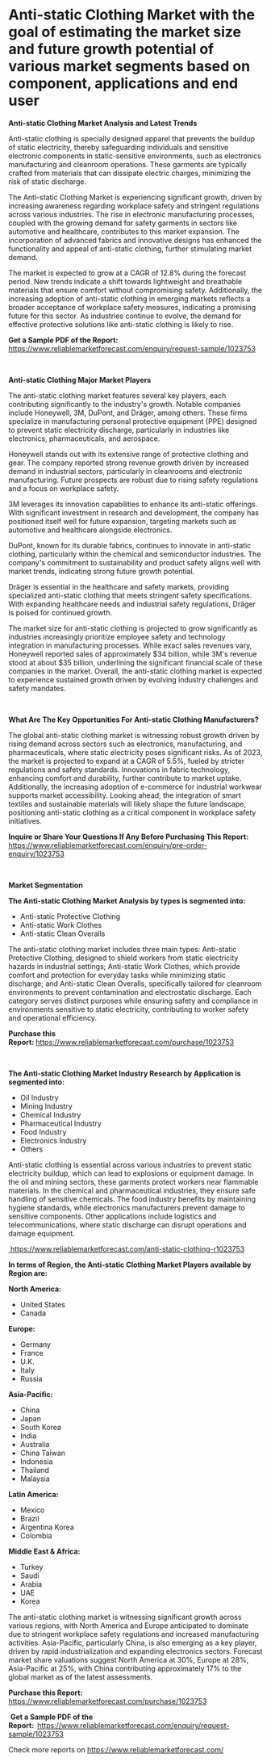 <p><h1>Anti-static Clothing Market with the goal of estimating the market size and future growth potential of various market segments based on component, applications and end user</h1></p><p><strong>Anti-static Clothing Market Analysis and Latest Trends</strong></p>
<p><p>Anti-static clothing is specially designed apparel that prevents the buildup of static electricity, thereby safeguarding individuals and sensitive electronic components in static-sensitive environments, such as electronics manufacturing and cleanroom operations. These garments are typically crafted from materials that can dissipate electric charges, minimizing the risk of static discharge.</p><p>The Anti-static Clothing Market is experiencing significant growth, driven by increasing awareness regarding workplace safety and stringent regulations across various industries. The rise in electronic manufacturing processes, coupled with the growing demand for safety garments in sectors like automotive and healthcare, contributes to this market expansion. The incorporation of advanced fabrics and innovative designs has enhanced the functionality and appeal of anti-static clothing, further stimulating market demand.</p><p>The market is expected to grow at a CAGR of 12.8% during the forecast period. New trends indicate a shift towards lightweight and breathable materials that ensure comfort without compromising safety. Additionally, the increasing adoption of anti-static clothing in emerging markets reflects a broader acceptance of workplace safety measures, indicating a promising future for this sector. As industries continue to evolve, the demand for effective protective solutions like anti-static clothing is likely to rise.</p></p>
<p><strong>Get a Sample PDF of the Report:&nbsp;</strong> <a href="https://www.reliablemarketforecast.com/enquiry/request-sample/1023753?utm_campaign=3099&utm_medium=2&utm_source=Github&utm_content=ia&utm_term=05042025&utm_id=anti-static-clothing">https://www.reliablemarketforecast.com/enquiry/request-sample/1023753</a></p>
<p>&nbsp;</p>
<p><strong>Anti-static Clothing Major Market Players</strong></p>
<p><p>The anti-static clothing market features several key players, each contributing significantly to the industry's growth. Notable companies include Honeywell, 3M, DuPont, and Dräger, among others. These firms specialize in manufacturing personal protective equipment (PPE) designed to prevent static electricity discharge, particularly in industries like electronics, pharmaceuticals, and aerospace.</p><p>Honeywell stands out with its extensive range of protective clothing and gear. The company reported strong revenue growth driven by increased demand in industrial sectors, particularly in cleanrooms and electronic manufacturing. Future prospects are robust due to rising safety regulations and a focus on workplace safety.</p><p>3M leverages its innovation capabilities to enhance its anti-static offerings. With significant investment in research and development, the company has positioned itself well for future expansion, targeting markets such as automotive and healthcare alongside electronics.</p><p>DuPont, known for its durable fabrics, continues to innovate in anti-static clothing, particularly within the chemical and semiconductor industries. The company's commitment to sustainability and product safety aligns well with market trends, indicating strong future growth potential.</p><p>Dräger is essential in the healthcare and safety markets, providing specialized anti-static clothing that meets stringent safety specifications. With expanding healthcare needs and industrial safety regulations, Dräger is poised for continued growth.</p><p>The market size for anti-static clothing is projected to grow significantly as industries increasingly prioritize employee safety and technology integration in manufacturing processes. While exact sales revenues vary, Honeywell reported sales of approximately $34 billion, while 3M's revenue stood at about $35 billion, underlining the significant financial scale of these companies in the market. Overall, the anti-static clothing market is expected to experience sustained growth driven by evolving industry challenges and safety mandates.</p></p>
<p>&nbsp;</p>
<p><strong>What Are The Key Opportunities For Anti-static Clothing Manufacturers?</strong></p>
<p><p>The global anti-static clothing market is witnessing robust growth driven by rising demand across sectors such as electronics, manufacturing, and pharmaceuticals, where static electricity poses significant risks. As of 2023, the market is projected to expand at a CAGR of 5.5%, fueled by stricter regulations and safety standards. Innovations in fabric technology, enhancing comfort and durability, further contribute to market uptake. Additionally, the increasing adoption of e-commerce for industrial workwear supports market accessibility. Looking ahead, the integration of smart textiles and sustainable materials will likely shape the future landscape, positioning anti-static clothing as a critical component in workplace safety initiatives.</p></p>
<p><strong>Inquire or Share Your Questions If Any Before Purchasing This Report:</strong> <a href="https://www.reliablemarketforecast.com/enquiry/pre-order-enquiry/1023753?utm_campaign=3099&utm_medium=2&utm_source=Github&utm_content=ia&utm_term=05042025&utm_id=anti-static-clothing">https://www.reliablemarketforecast.com/enquiry/pre-order-enquiry/1023753</a></p>
<p>&nbsp;</p>
<p><strong>Market Segmentation</strong></p>
<p><strong>The Anti-static Clothing Market Analysis by types is segmented into:</strong></p>
<p><ul><li>Anti-static Protective Clothing</li><li>Anti-static Work Clothes</li><li>Anti-static Clean Overalls</li></ul></p>
<p><p>The anti-static clothing market includes three main types: Anti-static Protective Clothing, designed to shield workers from static electricity hazards in industrial settings; Anti-static Work Clothes, which provide comfort and protection for everyday tasks while minimizing static discharge; and Anti-static Clean Overalls, specifically tailored for cleanroom environments to prevent contamination and electrostatic discharge. Each category serves distinct purposes while ensuring safety and compliance in environments sensitive to static electricity, contributing to worker safety and operational efficiency.</p></p>
<p><strong>Purchase this Report:&nbsp;</strong><a href="https://www.reliablemarketforecast.com/purchase/1023753?utm_campaign=3099&utm_medium=2&utm_source=Github&utm_content=ia&utm_term=05042025&utm_id=anti-static-clothing">https://www.reliablemarketforecast.com/purchase/1023753</a></p>
<p>&nbsp;</p>
<p><strong>The Anti-static Clothing Market Industry Research by Application is segmented into:</strong></p>
<p><ul><li>Oil Industry</li><li>Mining Industry</li><li>Chemical Industry</li><li>Pharmaceutical Industry</li><li>Food Industry</li><li>Electronics Industry</li><li>Others</li></ul></p>
<p><p>Anti-static clothing is essential across various industries to prevent static electricity buildup, which can lead to explosions or equipment damage. In the oil and mining sectors, these garments protect workers near flammable materials. In the chemical and pharmaceutical industries, they ensure safe handling of sensitive chemicals. The food industry benefits by maintaining hygiene standards, while electronics manufacturers prevent damage to sensitive components. Other applications include logistics and telecommunications, where static discharge can disrupt operations and damage equipment.</p></p>
<p><a href="https://www.reliablemarketforecast.com/anti-static-clothing-r1023753?utm_campaign=3099&utm_medium=2&utm_source=Github&utm_content=ia&utm_term=05042025&utm_id=anti-static-clothing">&nbsp;https://www.reliablemarketforecast.com/anti-static-clothing-r1023753</a></p>
<p><strong>In terms of Region, the Anti-static Clothing Market Players available by Region are:</strong></p>
<p>
    <p> <strong> North America: </strong>
        <ul>
            <li>United States</li>
            <li>Canada</li>
        </ul>
        </p> 
    <p> <strong> Europe: </strong>
        <ul>
            <li>Germany</li>
            <li>France</li>
            <li>U.K.</li>
            <li>Italy</li>
            <li>Russia</li>
        </ul>
        </p> 
    <p> <strong> Asia-Pacific: </strong>
        <ul>
            <li>China</li>
            <li>Japan</li>
            <li>South Korea</li>
            <li>India</li>
            <li>Australia</li>
            <li>China Taiwan</li>
            <li>Indonesia</li>
            <li>Thailand</li>
            <li>Malaysia</li>
        </ul>
        </p> 
    <p> <strong> Latin America: </strong>
        <ul>
            <li>Mexico</li>
            <li>Brazil</li>
            <li>Argentina Korea</li>
            <li>Colombia</li>
        </ul>
        </p> 
    <p> <strong> Middle East & Africa: </strong>
        <ul>
            <li>Turkey</li>
            <li>Saudi</li>
            <li>Arabia</li>
            <li>UAE</li>
            <li>Korea</li>
        </ul>
    </p>
    </p>
<p><p>The anti-static clothing market is witnessing significant growth across various regions, with North America and Europe anticipated to dominate due to stringent workplace safety regulations and increased manufacturing activities. Asia-Pacific, particularly China, is also emerging as a key player, driven by rapid industrialization and expanding electronics sectors. Forecast market share valuations suggest North America at 30%, Europe at 28%, Asia-Pacific at 25%, with China contributing approximately 17% to the global market as of the latest assessments.</p></p>
<p><strong>Purchase this Report: </strong><a href="https://www.reliablemarketforecast.com/purchase/1023753?utm_campaign=3099&utm_medium=2&utm_source=Github&utm_content=ia&utm_term=05042025&utm_id=anti-static-clothing">https://www.reliablemarketforecast.com/purchase/1023753</a></p>
<p>&nbsp;<strong>Get a Sample PDF of the Report:&nbsp;&nbsp;</strong><a href="https://www.reliablemarketforecast.com/enquiry/request-sample/1023753?utm_campaign=3099&utm_medium=2&utm_source=Github&utm_content=ia&utm_term=05042025&utm_id=anti-static-clothing">https://www.reliablemarketforecast.com/enquiry/request-sample/1023753</a></p>
<p><strong></strong></p>
<p>Check more reports on <a href="https://www.reliablemarketforecast.com/?utm_campaign=3099&utm_medium=2&utm_source=Github&utm_content=ia&utm_term=05042025&utm_id=anti-static-clothing">https://www.reliablemarketforecast.com/</a></p>
